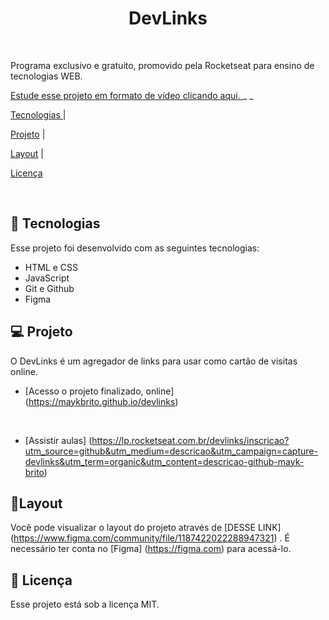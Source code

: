 <h1  align = "center" > DevLinks </h1 >
​
<p  alinhar = "centro">

Programa exclusivo e gratuito, promovido pela Rocketseat para ensino de tecnologias WEB. <br/>

<a  href = " https://lp.rocketseat.com.br/devlinks/inscricao?utm_source=github&utm_medium=descricao&utm_campaign=capture-devlinks&utm_term=organic&utm_content=descricao-github-mayk-brito " > Estude esse projeto em formato de vídeo clicando aqui. </a> _ _

</p>

<p alinhar="centro">

  <a href="#-tecnologias">Tecnologias </a>     |    

  <a href="#-projeto">Projeto</a>     |    

  <a href="#-layout">Layout</a>     |    

  <a href="#memo-licença">Licença</a>
</p>

<br>

## 🚀 Tecnologias

Esse projeto foi desenvolvido com as seguintes tecnologias:
​
- HTML e CSS
- JavaScript
- Git e Github
- Figma

## 💻 Projeto

O DevLinks é um agregador de links para usar como cartão de visitas online.

- [Acesso o projeto finalizado, online] (https://maykbrito.github.io/devlinks)

​
- [Assistir aulas] (https://lp.rocketseat.com.br/devlinks/inscricao?utm_source=github&utm_medium=descricao&utm_campaign=capture-devlinks&utm_term=organic&utm_content=descricao-github-mayk-brito)


## 🔖Layout

Você pode visualizar o layout do projeto através de [DESSE LINK] (https://www.figma.com/community/file/1187422022288947321) . É necessário ter conta no [Figma] (https://figma.com) para acessá-lo.


## :memo: Licença

Esse projeto está sob a licença MIT.

